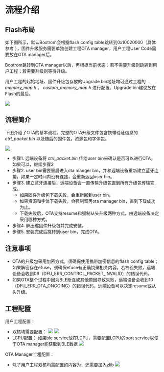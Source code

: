 # 流程介绍

## Flash布局

如下图所示，默认Bootrom会根据flash config table跳转到0x10020000（具体参考 [](/bootloader.md)），固件升级服务需要单独创建工程OTA manager，用户工程User Code需要放在OTA manager后。

Bootrom跳转到OTA manager以后，再根据当前状态：若不需要升级则跳转到用户工程；若需要升级则等待升级。

用户工程的起始地址、固件升级包存放的Upgrade bin地址均可通过工程的 _memory_map.h_ 、 _custom_memory_map.h_ 进行配置。Upgrade bin建议放在Flash的最后。

 ![](/assets/ota_flash_layout.png)


## 流程简介

下图介绍了OTA的基本流程。完整的OTA升级文件包含携带验证信息的 _ctrl_packet.bin_ 以及随后的固件包，资源包和字体包。

![](/assets/ota_flow.png)


- 步骤1. 远端设备将 _ctrl_packet.bin_ 传给user bin来确认是否可以进行OTA，如果可以，继续步骤2
- 步骤2. user bin需要重启进入ota manger bin，并和远端设备重新建立蓝牙连接。如果一定时间内没有连接，会重新返回user bin。
- 步骤3. 建立蓝牙连接后，远端设备会一直传输升级包直到所有升级包传输完成。
    - 如果固件升级包下载失败，会重新回到user bin。
    - 如果资源和字体下载失败，会强制留再ota manager bin，直到下载成功为止。
    - 下载失败后，OTA支持resume和强制从头升级两种方式，由远端设备决定采用哪种方式。
- 步骤4. 解压缩固件升级包并完成安装。
- 步骤5. 安装完成后跳转到user bin，完成OTA。


## 注意事项

- OTA的升级包采用加密方式，须确保使用携带加密信息的flash config table；如果解密存在efuse，须确保efuse有正确烧录相关内容。若校验失败，远端设备会收到09（DFU_ERR_CONTROL_PACKET_INVALID）的错误代码。
- 如果OTA整个过程中因为BLE断连或其他原因导致失败，远端设备会收到10（DFU_ERR_OTA_ONGOING）的错误代码，远端设备可以决定resume或从头升级。


## 工程配置

用户工程配置：
- 双核均需要配置：
    ![](/assets/ota_hcpu_config1.png)
    ![](/assets/ota_hcpu_config2.png)
- LCPU配置：
    如果ble service放在LCPU，需要配置LCPU的port service以便于OTA manager能获取到BLE数据
    ![](/assets/ota_lcpu_config1.png)

OTA Manager工程配置：
- 除了用户工程双核均需配置的内容为，还需要加入zlib
    ![](/assets/ota_lcpu_config2.png)
